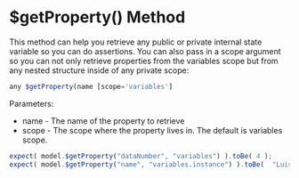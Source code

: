 # $getProperty\(\) Method

This method can help you retrieve any public or private internal state variable so you can do assertions. You can also pass in a scope argument so you can not only retrieve properties from the variables scope but from any nested structure inside of any private scope:

```javascript
any $getProperty(name [scope='variables']
```

Parameters:

* name - The name of the property to retrieve
* scope - The scope where the property lives in. The default is variables scope.

```javascript
expect( model.$getProperty("dataNumber", "variables") ).toBe( 4 );
expect( model.$getProperty("name", "variables.instance") ).toBe(  "Luis" );
```

